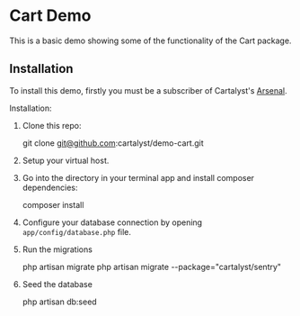 # Cart Demo

This is a basic demo showing some of the functionality of the Cart package.

## Installation

To install this demo, firstly you must be a subscriber of Cartalyst's [Arsenal](http://cartalyst.com/arsenal).

Installation:

1. Clone this repo:

	git clone git@github.com:cartalyst/demo-cart.git

2. Setup your virtual host.

3. Go into the directory in your terminal app and install composer dependencies:

	composer install

4. Configure your database connection by opening `app/config/database.php` file.

5. Run the migrations

	php artisan migrate
	php artisan migrate --package="cartalyst/sentry"

6. Seed the database

	php artisan db:seed
